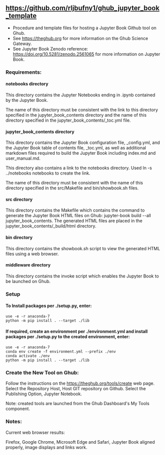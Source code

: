 ## https://github.com/rljbufny1/ghub_jupyter_book_template

- Procedure and template files for hosting a Jupyter Book Github tool on Ghub.<br>
- See https://theghub.org for more information on the Ghub Science Gateway.<br> 
- See Jupyter Book Zenodo reference: https://doi.org/10.5281/zenodo.2561065 for more information on Jupyter Book.

### Requirements:

#### notebooks directory

This directory contains the Jupyter Notebooks ending in .ipynb contained  by the Jupyter Book. 

The name of this directory must be consistent with the link to this directory specified in the jupyter_book_contents directory and the name of this directory specified in the jupyter_book_contents/_toc.yml file.

#### jupyter_book_contents directory

This directory contains the Jupyter Book configuration file, _config.yml, and the Jupyter Book table of contents file, _toc.yml, as well as additional markdown files required to build the Jupyter Book including index.md and user_manual.md.

This directory also contains a link to the notebooks directory. Used ln -s ../notebooks notebooks to create the link.

The name of this directory must be consistent with the name of this directory specified in the src/Makefile and bin/showbook.sh files.

#### src directory

This directory contains the Makefile which contains the command to generate the Jupyter Book HTML files on Ghub: jupyter-book build --all jupyter_book_contents. The generated HTML files are placed in the  jupyter_book_contents/_build/html  directory.

#### bin directory

This directory contains the showbook.sh script to view the generated HTML files using a web browser.

#### middleware directory

This directory contains the invoke script which enables the Jupyter Book to be launched on Ghub.

### Setup

#### To Install packages per ./setup.py, enter:

```
use -e -r anaconda-7
python -m pip install . --target ./lib
```

#### If required, create an environment per ./environment.yml and install packages per ./setup.py to the created environment, enter:

```
use -e -r anaconda-7
conda env create -f environment.yml --prefix ./env
conda activate ./env
python -m pip install . --target ./lib

```

### Create the New Tool on Ghub:

Follow the instructions on the https://theghub.org/tools/create web page. Select the Repository Host, Host GIT repository on Github. Select the Publishing Option, Jupyter Notebook.  

Note: created tools are launched from the Ghub Dashboard's My Tools component.

### Notes:

Current web browser results:

Firefox, Google Chrome, Microsoft Edge and Safari, Jupyter Book aligned properly, image displays and links work.<br>
